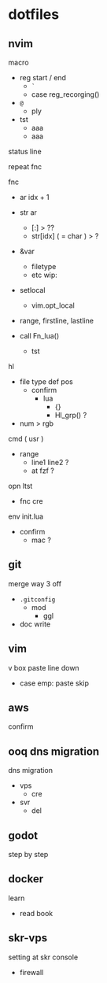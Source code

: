 
# dotfiles


## nvim

macro
- reg start / end
  - `` ` ``
  - case reg_recorging()
- `@`
  - ply
- tst
  - aaa
  - aaa

status line


repeat fnc

fnc
- ar idx + 1
- str ar
  - [:] > ??
  - str[idx] ( = char ) > ?

- &var
  - filetype
  - etc wip:

- setlocal
  - vim.opt_local

- range, firstline, lastline


- call Fn_lua()
  - tst


hl
- file type def pos
  - confirm
    - lua
      - {}
      - Hl_grp() ?
- num > rgb


cmd ( usr )
- range
  - line1 line2 ?
  - at fzf ?


opn ltst
- fnc cre


env init.lua
- confirm
  - mac ?


## git

merge way 3 off
- `.gitconfig`
  - mod
    - ggl
- doc write


## vim

v box paste line down
- case emp: paste skip


## aws

confirm


## ooq dns migration

dns migration
- vps
  - cre
- svr
  - del


## godot

step by step


## docker

learn
- read book


## skr-vps

setting at skr console
- firewall


